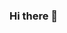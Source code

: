 ### Hi there 👋

<!--
**minantijulia/minantijulia** is a ✨ _special_ ✨ repository because its `README.md` (this file) appears on your GitHub profile.

Here are some ideas to get you started:
meu nome é julia ferreira minanti
sou atleta de võlei
meu instagram: minantijulia 
✨✨✨

